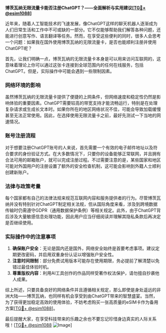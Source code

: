 **博茨瓦纳无限流量卡能否注册ChatGPT？——全面解析与实用建议[[TG💪+ @esim1088](https://t.me/s/esim1088)]**

近年来，随着人工智能技术的飞速发展，像ChatGPT这样的聊天机器人逐渐成为人们日常生活和工作中不可或缺的一部分。它不仅能够帮助我们解答各种问题，还能进行创意写作、语言翻译等任务。然而，在享受这些便利的同时，很多人会思考一个问题：如果我在国外使用博茨瓦纳的无限流量卡，是否也能顺利注册并使用ChatGPT呢？

首先，让我们明确一点，博茨瓦纳的无限流量卡本身是可以用来访问互联网的，这意味着理论上你可以通过这张卡连接到全球范围内的任何在线服务，包括ChatGPT。但是，实际操作中可能会遇到一些限制因素。

### 网络环境的影响

虽然博茨瓦纳的无限流量卡提供了便捷的上网条件，但网络速度和稳定性仍然是影响体验的重要因素。ChatGPT需要较高的带宽支持才能流畅运行，特别是在处理复杂请求或生成长文本时。如果你所在的地区网络状况不佳，可能会导致加载缓慢甚至无法正常使用。因此，在选择使用无限流量卡之前，最好先测试一下当地的网速情况。

### 账号注册流程

对于想要注册ChatGPT账号的人来说，首先需要一个有效的电子邮件地址以及符合要求的身份验证方式。在大多数情况下，只要你的设备能够正常联网，并且拥有合法可用的邮箱账户，就可以完成注册过程。不过需要注意的是，某些国家和地区可能对外国用户的注册设置了额外的安全检查机制，这可能会影响到外籍人士顺利创建新账户。

### 法律与政策考量

每个国家都有自己的法律法规来规范互联网内容和服务提供者的行为。尽管博茨瓦纳并没有特别针对ChatGPT制定相关法规，但从国际角度来看，涉及到跨境数据传输时仍需遵守GDPR（通用数据保护条例）等相关规定。此外，由于ChatGPT背后涉及大量敏感信息处理功能，因此用户应当仔细阅读并理解其隐私条款后再决定是否继续使用。

### 实际操作中的注意事项

1. **确保账户安全**：无论是国内还是国外，网络安全始终是首要考虑事项。建议定期更改密码，并启用双重身份认证以增强账户安全性。
2. **注意时间限制**：部分免费试用版本可能存在使用期限，务必提前了解清楚以免错过最佳体验时机。
3. **尊重版权内容**：利用AI工具创作的作品同样受著作权法保护，请勿擅自抄袭他人成果。

综上所述，只要具备良好的网络条件并且遵循相关规定，那么即使是身处遥远的非洲大陆——博茨瓦纳，也同样有机会享受到由ChatGPT带来的智慧盛宴。当然，为了获得更加稳定高效的使用体验，不妨考虑购买一张高质量的eSIM卡作为备用方案[[TG💪+ @esim1088](https://t.me/s/esim1088)]。

最后提醒大家，在享受科技带来的乐趣之余也不要忘记珍惜身边真实的人际关系哦！[[TG💪+ @esim1088](https://t.me/s/esim1088) ![Image](https://i.postimg.cc/4NQfJmqS/Snipaste-2025-05-13-00-14-12.png)]